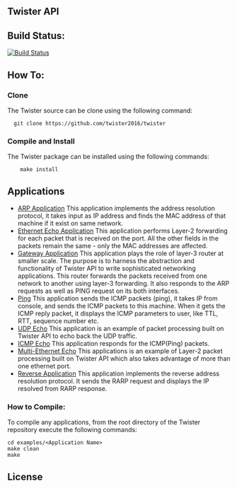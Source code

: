## Twister API

## Build Status:
[![Build Status](https://travis-ci.org/twister2016/twister.png)](https://travis-ci.org/twister2016/twister)

## How To:

### Clone
The Twister source can be clone using the following command:

```
  git clone https://github.com/twister2016/twister
```

### Compile and Install
The Twister package can be installed using the following commands:

```
	make install
```

## Applications
- [ARP Application](https://github.com/twister2016/twister/tree/master/examples/arp) This application implements the address resolution protocol, it takes input as IP address and finds the MAC address of that machine if it exist on same network.
- [Ethernet Echo Application](https://github.com/twister2016/twister/tree/master/examples/example_ethernet_echo) This application performs Layer-2 forwarding for each packet that is received on the port. All the other fields in the packets remain the same - only the MAC addresses are affected.
- [Gateway Application](https://github.com/twister2016/twister/tree/master/examples/example_gateway) This application plays the role of layer-3 router at smaller scale. The purpose is to harness the abstraction and functionality of Twister API to write sophisticated networking applications. This router forwards the packets received from one network to another using layer-3 forwarding. It also responds to the ARP requests as well as PING request on its both interfaces.
- [Ping](https://github.com/twister2016/twister/tree/master/examples/example_icmp_echo) This application sends the ICMP packets (ping), it takes IP from console, and sends the ICMP packets to this machine. When it gets the ICMP reply packet, it displays the ICMP parameters to user, like TTL, RTT, sequence number etc.
- [UDP Echo](https://github.com/twister2016/twister/tree/master/examples/example_udp_echo) This application  is an example of packet processing built on Twister API to echo back the UDP traffic.
- [ICMP Echo](https://github.com/twister2016/twister/tree/master/examples/icmp_reply) This application responds for the ICMP(Ping) packets.
- [Multi-Ethernet Echo](https://github.com/twister2016/twister/tree/master/examples/multiport_echo) This applications is an example of Layer-2 packet processing built on Twister API which also takes advantage of more than one ethernet port.
- [Reverse Application](https://github.com/twister2016/twister/tree/master/examples/reverseArp) This application implements the reverse address resolution protocol. It sends the RARP request and displays the IP resolved from RARP response.

### How to Compile:
To compile any applications, from the root directory of the Twister repository execute the following commands:
```
cd examples/<Application Name>
make clean
make
```
## License





